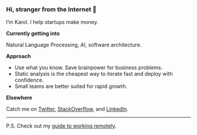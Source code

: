 ### Hi, stranger from the Internet 👋

<!--
**karol-majewski/karol-majewski** is a ✨ _special_ ✨ repository because its `README.md` (this file) appears on your GitHub profile.

Here are some ideas to get you started:

- 🔭 I’m currently working on ...
- 🌱 I’m currently learning ...
- 👯 I’m looking to collaborate on ...
- 🤔 I’m looking for help with ...
- 💬 Ask me about ...
- 📫 How to reach me: ...
- 😄 Pronouns: ...
- ⚡ Fun fact: ...
-->

Iʼm Karol. I help startups make money.

**Currently getting into**

Natural Language Processing, AI, software architecture.

**Approach**

- Use what you know. Save brainpower for business problems.
- Static analysis is the cheapest way to iterate fast and deploy with confidence.
- Small teams are better suited for rapid growth.

**Elsewhere**

Catch me on [Twitter](https://twitter.com/karoljmajewski), [StackOverflow](https://stackoverflow.com/), and [LinkedIn](https://www.linkedin.com/in/karol-majewski/).

***

P.S. Check out my [guide to working remotely](https://medium.com/unsplash/an-introverts-guide-to-working-remotely-68ad78c84575).
